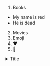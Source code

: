 1. Books
  * My name is red
  * He is dead
2. Movies
3. Emoji
  1. :heart:
  2. :boy:

<details>
  <summary>Title</summary>

  Content here

</details>
